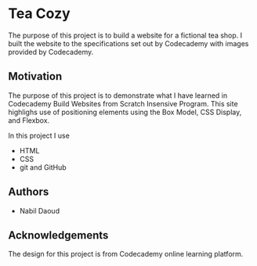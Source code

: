 # Tea Cozy

The purpose of this project is to build a website for a fictional tea shop. I built the website to the specifications set out 
by Codecademy with images provided by Codecademy.

## Motivation

The purpose of this project is to demonstrate what I have learned in Codecademy Build Websites from Scratch Insensive Program. 
This site highlighs use of positioning elements using the Box Model, CSS Display, and Flexbox. 

In this project I use
* HTML
* CSS
* git and GitHub

## Authors
* Nabil Daoud

## Acknowledgements
The design for this project is from Codecademy online learning platform.
